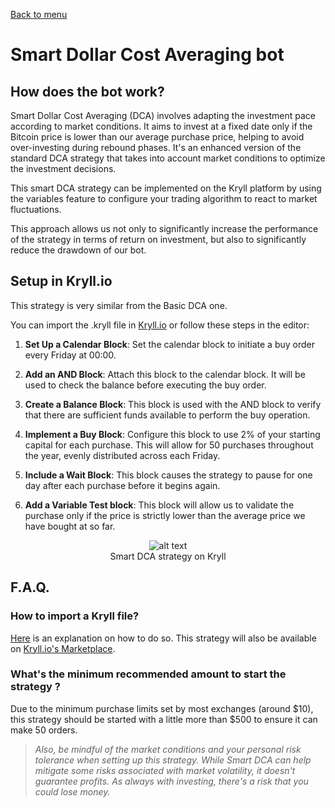 [Back to menu](../README.md)

# Smart Dollar Cost Averaging bot

## How does the bot work?

Smart Dollar Cost Averaging (DCA) involves adapting the investment pace according to market conditions. It aims to invest at a fixed date only if the Bitcoin price is lower than our average purchase price, helping to avoid over-investing during rebound phases. It's an enhanced version of the standard DCA strategy that takes into account market conditions to optimize the investment decisions.

This smart DCA strategy can be implemented on the Kryll platform by using the variables feature to configure your trading algorithm to react to market fluctuations.

This approach allows us not only to significantly increase the performance of the strategy in terms of return on investment, but also to significantly reduce the drawdown of our bot.

## Setup in Kryll.io
This strategy is very similar from the Basic DCA one.

You can import the .kryll file in [Kryll.io](https://platform.kryll.io) or follow these steps in the editor:

1. **Set Up a Calendar Block**: Set the calendar block to initiate a buy order every Friday at 00:00.

2. **Add an AND Block**: Attach this block to the calendar block. It will be used to check the balance before executing the buy order.

3. **Create a Balance Block**: This block is used with the AND block to verify that there are sufficient funds available to perform the buy operation.

4. **Implement a Buy Block**: Configure this block to use 2% of your starting capital for each purchase. This will allow for 50 purchases throughout the year, evenly distributed across each Friday.

5. **Include a Wait Block**: This block causes the strategy to pause for one day after each purchase before it begins again.

6. **Add a Variable Test block**: This block will allow us to validate the purchase only if the price is strictly lower than the average price we have bought at so far.

<figure style="text-align: center;">
   <img src="https://blog.kryll.io/content/images/2023/07/image-10.png" alt="alt text">
   <figcaption>Smart DCA strategy on Kryll</figcaption>
</figure>

## F.A.Q.

### How to import a Kryll file?

[Here](https://github.com/Cryptense/Kryll-Strategies-Toolkit/tree/main#how-to-use-a-kryll-file-) is an explanation on how to do so. This strategy will also be available on [Kryll.io's Marketplace](https://platform.kryll.io/marketplace).

### What's the minimum recommended amount to start the strategy ?

Due to the minimum purchase limits set by most exchanges (around $10), this strategy should be started with a little more than $500 to ensure it can make 50 orders.

> *Also, be mindful of the market conditions and your personal risk tolerance when setting up this strategy. While Smart DCA can help mitigate some risks associated with market volatility, it doesn't guarantee profits. As always with investing, there's a risk that you could lose money.*